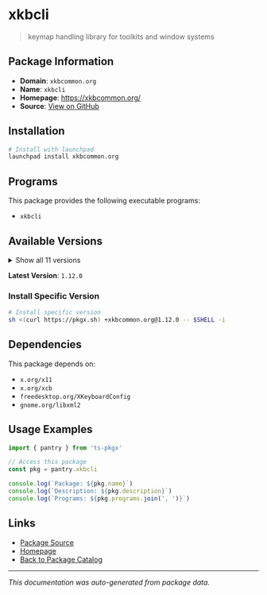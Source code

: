# xkbcli

> keymap handling library for toolkits and window systems

## Package Information

- **Domain**: `xkbcommon.org`
- **Name**: `xkbcli`
- **Homepage**: https://xkbcommon.org/
- **Source**: [View on GitHub](https://github.com/pkgxdev/pantry/tree/main/projects/xkbcommon.org/package.yml)

## Installation

```bash
# Install with launchpad
launchpad install xkbcommon.org
```

## Programs

This package provides the following executable programs:

- `xkbcli`

## Available Versions

<details>
<summary>Show all 11 versions</summary>

- `1.12.0`, `1.11.0`, `1.10.0`, `1.9.2`, `1.9.1`
- `1.9.0`, `1.8.1`, `1.8.0`, `1.7.0`, `1.6.0`
- `1.5.0`

</details>

**Latest Version**: `1.12.0`

### Install Specific Version

```bash
# Install specific version
sh <(curl https://pkgx.sh) +xkbcommon.org@1.12.0 -- $SHELL -i
```

## Dependencies

This package depends on:

- `x.org/x11`
- `x.org/xcb`
- `freedesktop.org/XKeyboardConfig`
- `gnome.org/libxml2`

## Usage Examples

```typescript
import { pantry } from 'ts-pkgx'

// Access this package
const pkg = pantry.xkbcli

console.log(`Package: ${pkg.name}`)
console.log(`Description: ${pkg.description}`)
console.log(`Programs: ${pkg.programs.join(', ')}`)
```

## Links

- [Package Source](https://github.com/pkgxdev/pantry/tree/main/projects/xkbcommon.org/package.yml)
- [Homepage](https://xkbcommon.org/)
- [Back to Package Catalog](../../package-catalog.md)

---

*This documentation was auto-generated from package data.*
